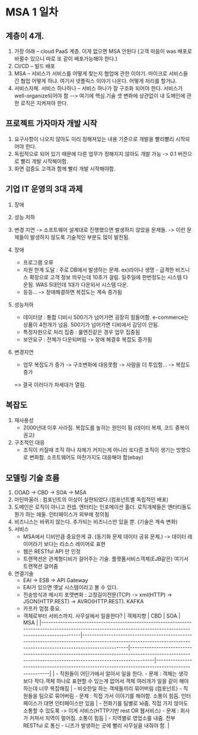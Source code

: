# MSA 1 일차
## 계층이 4개.
1. 가장 아래 – cloud PaaS 계층. 이게 없으면 MSA 안된다
(고객 마음이 was 배포로 바뀔수 있으니 따로 또 같이 배포가능해야 한다.)
2. CI/CD – 빌드 배포
3. MSA – 서비스가 서비스를 어떻게 찾는지 협업에 관한 이야기. 마이크로 서비스들간 협업 어떻게 하냐. 여기서 넷플릭스 이야기 나온다. 어떻게 처리를 할거냐. 
4. 서비스자체. 서비스 하나하나 – 서비스 하나가 잘 구조화 되어야 한다. 서비스가 well-organize되어야 함
--> 여기에 핵심.기술 셋 변화에 상관없이 내 도메인에 관한 로직은 지켜져야 한다.

## 프로젝트 가자마자 개발 시작
1. 요구사항이 나오지 않아도 미리 정해져있는 내용 기준으로 개발을 빨리빨리 시작되어야 한다.
2. 독립적으로 되어 있기 때문에 다른 업무가 정해지지 않아도 개발 가능 -> 0.1 버전으로 빨리 개발 시작해야함.
3. 화면 검증도 고객과 함께 빨리 개발 시작해야함.

## 기업 IT 운영의 3대 과제
1. 장애
2. 성능 저하
3. 변경 지연
-> 소프트웨어 설계대로 진행했으면 발생하지 않았을 문제들.
-> 이런 문제들이 발생하지 않도록 기술적인 부분도 많이 발전됨.

1. 장애
    - 프로그램 오류
    - 자원 한계 도달 : 주로 DB에서 발생하는 문제. ex)라이나 생명 - 급격한 비즈니스 확장으로 고객 정보 띄우는데 10초가 걸림. 일주일에 한번정도는 시스템 다운됨. WAS 5대인데 1대가 다운되서 시스템 다운.
    - 등등...
  -> 장애해결하면 복잡도는 계속 증가됨

2. 성능저하
    - 데이터양 : 통합 디비시 500기가 넘어가면 굉장히 힘들어함. e-commerce는 상품이 4천개가 넘음. 500기가 넘어가면 디비에서 감당이 안됨.
    - 특정자원으로 처리 집중 : 룰엔진같은 경우 업무 집중됨
    - 보안요구 : 전체가 다운되버림
  -> 장애 해결후 복잡도 증가됨

3. 변경지연
    - 업무 복잡도가 증가 -> 구조변화에 대응못함 -> 사람을 더 투입함... 
    -> 복잡도 증가
  
    => 결국 이러다가 차세대가 열림.
    
## 복잡도
1. 재사용성
    - 2000년대 이후 사라짐. 복잡도를 높히는 원인이 됨 (데이터 복제, 코드 중복이 권고)
2. 구조적인 대응
    - 조직이 커질때 조직 하나 자체가 커지는게 아니라 또다른 조직이 생기는 방향으로 변화함. 소프트웨어도 마찬가지도 대응해야 함(ebay)

## 모델링 기술 흐름
1. OOAD -> CBD -> SOA -> MSA
2. 마틴파울러 : 컴포넌트의 이상이 실현되었다.(컴포넌트별 독립적인 배포)
3. 도메인은 로직이 아니고 컨셉. 엔터티는 인포메이션 홀더. 로직개체들은 엔터티들도 뭔가 하는 애들. 인터페이스가 외부에 정의됨
4. 비즈니스는 바뀌지 않는다. 추가되는 비즈니스만 있을 뿐. (기술은 계속 변화)
5. 서비스
    - MSA에서 디비만큼 중요한게 큐. (동기화 문제 데이터 공유 문제.) -> 데이터 레이어라기 보다는 리소스 레이어로 표현
    - 웹은 RESTful API 만 인정
    - 트랜잭션은 관계형디비가 걸어주는 기술. 플랫폼서비스객체(EJB같은) 여기서 트랜잭션 걸어줌
6. 연결기술
    - EAI -> ESB -> API Gateway
    - EAI가 있으면 옛날 시스템이라고 볼 수 있다.
    - 전송방식과 메시지 포맷변화 : 고정길이전문(TCP) -> xml(HTTP) -> JSON(HTTP.REST) -> AVRO(HTTP.REST). KAFKA
    - 카프카 엄청 중요.
    - 객체로부터 서비스까지.
    사무실에서 일을한다?
| 객체지향                                                                                                                                                    | CBD                                                                                                                                                            | SOA                                                                                                                                                   | MSA                                                                                            |
|-------------------------------------------------------------------------------------------------------------------------------------------------------------|----------------------------------------------------------------------------------------------------------------------------------------------------------------|-------------------------------------------------------------------------------------------------------------------------------------------------------|------------------------------------------------------------------------------------------------|
| - 직원들이 어딘가에서 알아서 일을 한다. - 문제 : 객체는 생각보다 작다.객체 하나로 표현할 수 있는게 없어서 객체 여러개가 일을 같이 해야 하는데 너무 복잡해짐 | - 비슷한일 하는 객체들끼리 묶어버림 (컴포넌트) - 직원들을 팀으로 묶어버림 - 문제 : 직접 가서 이야기를 해야함. 소통이 힘듬. 인터페이스가 대면 인터페이스만 있음 | - 전화기를 팀별로 놔줌. 직접 가지 않아도 소통할 수 있도록 -> 이게 서비스(HTTP기반 rest OR 웹서비스) - 문제 : 회사가 커져서 지역이 멀어짐. 소통이 힘듬 | - 지역별로 영업소를 내줌. 전부 RESTful 로 통신 - 니즈가 발생하는 곳에 빨리 사무실을 내줘야 함. |
